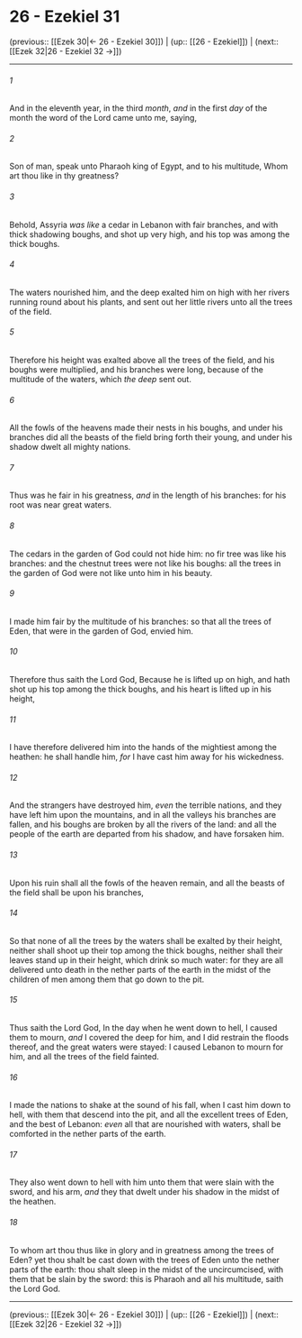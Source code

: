 # 26 - Ezekiel 31

(previous:: [[Ezek 30|← 26 - Ezekiel 30]]) | (up:: [[26 - Ezekiel]]) | (next:: [[Ezek 32|26 - Ezekiel 32 →]])

***


###### 1 
And in the eleventh year, in the third _month_, _and_ in the first _day_ of the month the word of the Lord came unto me, saying, 

###### 2 
Son of man, speak unto Pharaoh king of Egypt, and to his multitude, Whom art thou like in thy greatness? 

###### 3 
Behold, Assyria _was like_ a cedar in Lebanon with fair branches, and with thick shadowing boughs, and shot up very high, and his top was among the thick boughs. 

###### 4 
The waters nourished him, and the deep exalted him on high with her rivers running round about his plants, and sent out her little rivers unto all the trees of the field. 

###### 5 
Therefore his height was exalted above all the trees of the field, and his boughs were multiplied, and his branches were long, because of the multitude of the waters, which _the deep_ sent out. 

###### 6 
All the fowls of the heavens made their nests in his boughs, and under his branches did all the beasts of the field bring forth their young, and under his shadow dwelt all mighty nations. 

###### 7 
Thus was he fair in his greatness, _and_ in the length of his branches: for his root was near great waters. 

###### 8 
The cedars in the garden of God could not hide him: no fir tree was like his branches: and the chestnut trees were not like his boughs: all the trees in the garden of God were not like unto him in his beauty. 

###### 9 
I made him fair by the multitude of his branches: so that all the trees of Eden, that were in the garden of God, envied him. 

###### 10 
Therefore thus saith the Lord God, Because he is lifted up on high, and hath shot up his top among the thick boughs, and his heart is lifted up in his height, 

###### 11 
I have therefore delivered him into the hands of the mightiest among the heathen: he shall handle him, _for_ I have cast him away for his wickedness. 

###### 12 
And the strangers have destroyed him, _even_ the terrible nations, and they have left him upon the mountains, and in all the valleys his branches are fallen, and his boughs are broken by all the rivers of the land: and all the people of the earth are departed from his shadow, and have forsaken him. 

###### 13 
Upon his ruin shall all the fowls of the heaven remain, and all the beasts of the field shall be upon his branches, 

###### 14 
So that none of all the trees by the waters shall be exalted by their height, neither shall shoot up their top among the thick boughs, neither shall their leaves stand up in their height, which drink so much water: for they are all delivered unto death in the nether parts of the earth in the midst of the children of men among them that go down to the pit. 

###### 15 
Thus saith the Lord God, In the day when he went down to hell, I caused them to mourn, _and_ I covered the deep for him, and I did restrain the floods thereof, and the great waters were stayed: I caused Lebanon to mourn for him, and all the trees of the field fainted. 

###### 16 
I made the nations to shake at the sound of his fall, when I cast him down to hell, with them that descend into the pit, and all the excellent trees of Eden, and the best of Lebanon: _even_ all that are nourished with waters, shall be comforted in the nether parts of the earth. 

###### 17 
They also went down to hell with him unto them that were slain with the sword, and his arm, _and_ they that dwelt under his shadow in the midst of the heathen. 

###### 18 
To whom art thou thus like in glory and in greatness among the trees of Eden? yet thou shalt be cast down with the trees of Eden unto the nether parts of the earth: thou shalt sleep in the midst of the uncircumcised, with them that be slain by the sword: this is Pharaoh and all his multitude, saith the Lord God.

***

(previous:: [[Ezek 30|← 26 - Ezekiel 30]]) | (up:: [[26 - Ezekiel]]) | (next:: [[Ezek 32|26 - Ezekiel 32 →]])
